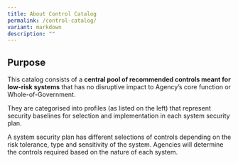 ```yaml
---
title: About Control Catalog
permalink: /control-catalog/
variant: markdown
description: ""
---
```

## Purpose


This catalog consists of a <strong>central pool of recommended controls meant for low-risk systems</strong> that has no disruptive impact to Agency’s core function or Whole-of-Government. 

They are categorised into profiles (as listed on the left) that represent security baselines for selection and implementation in each system security plan.

A system security plan has different selections of controls depending on the risk tolerance, type and sensitivity of the system. Agencies will determine the controls required based on the nature of each system.